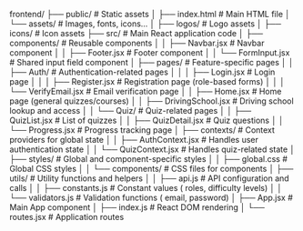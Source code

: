 frontend/
├── public/                      # Static assets
│   ├── index.html               # Main HTML file
│   └── assets/                  # Images, fonts, icons...
│       ├── logos/               # Logo assets
│       ├── icons/               # Icon assets
├── src/                         # Main React application code
│   ├── components/              # Reusable components
│   │   ├── Navbar.jsx           # Navbar component
│   │   ├── Footer.jsx           # Footer component
│   │   └── FormInput.jsx        # Shared input field component
│   ├── pages/                   # Feature-specific pages
│   │   ├── Auth/                # Authentication-related pages
│   │   │   ├── Login.jsx        # Login page
│   │   │   ├── Register.jsx     # Registration page (role-based forms)
│   │   │   └── VerifyEmail.jsx  # Email verification page
│   │   ├── Home.jsx             # Home page (general quizzes/courses)
│   │   ├── DrivingSchool.jsx    # Driving school lookup and access
│   │   └── Quiz/                # Quiz-related pages
│   │       ├── QuizList.jsx     # List of quizzes
│   │       ├── QuizDetail.jsx   # Quiz questions
│   │       └── Progress.jsx     # Progress tracking page
│   ├── contexts/                # Context providers for global state
│   │   ├── AuthContext.jsx      # Handles user authentication state
│   │   └── QuizContext.jsx      # Handles quiz-related state
│   ├── styles/                  # Global and component-specific styles
│   │   ├── global.css           # Global CSS styles
│   │   └── components/          # CSS files for components
│   ├── utils/                   # Utility functions and helpers
│   │   ├── api.js               # API configuration and calls
│   │   ├── constants.js         # Constant values ( roles, difficulty levels)
│   │   └── validators.js        # Validation functions ( email, password)
│   ├── App.jsx                  # Main App component
│   ├── index.js                 # React DOM rendering
│   └── routes.jsx               # Application routes

